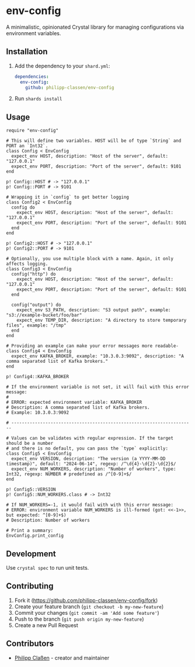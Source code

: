 # env-config

A minimalistic, opinionated Crystal library for managing configurations via environment variables.

## Installation

1. Add the dependency to your `shard.yml`:

   ```yaml
   dependencies:
     env-config:
       github: philipp-classen/env-config
   ```

2. Run `shards install`

## Usage

```crystal
require "env-config"

# This will define two variables. HOST will be of type `String` and PORT an `Int32`.
class Config < EnvConfig
  expect_env HOST, description: "Host of the server", default: "127.0.0.1"
  expect_env PORT, description: "Port of the server", default: 9101
end

p! Config::HOST # -> "127.0.0.1"
p! Config::PORT # -> 9101

# Wrapping it in `config` to get better logging
class Config2 < EnvConfig
  config do
    expect_env HOST, description: "Host of the server", default: "127.0.0.1"
    expect_env PORT, description: "Port of the server", default: 9101
  end
end

p! Config2::HOST # -> "127.0.0.1"
p! Config2::PORT # -> 9101

# Optionally, you use multiple block with a name. Again, it only affects logging.
class Config3 < EnvConfig
  config("http") do
    expect_env HOST, description: "Host of the server", default: "127.0.0.1"
    expect_env PORT, description: "Port of the server", default: 9101
  end

  config("output") do
    expect_env S3_PATH, description: "S3 output path", example: "s3://example-bucket/foo/bar"
    expect_env TEMP_DIR, description: "A directory to store temporary files", example: "/tmp"
  end
end

# Providing an example can make your error messages more readable-
class Config4 < EnvConfig
  expect_env KAFKA_BROKER, example: "10.3.0.3:9092", description: "A comma separated list of Kafka brokers."
end

p! Config4::KAFKA_BROKER

# If the environment variable is not set, it will fail with this error message:
#
# ERROR: expected environment variable: KAFKA_BROKER
# Description: A comma separated list of Kafka brokers.
# Example: 10.3.0.3:9092

# ----------------------------------------------------------------------

# Values can be validates with regular expression. If the target should be a number
# and there is no default, you can pass the `type` explicitly:
class Config5 < EnvConfig
  expect_env VERSION, description: "The version (a YYYY-MM-DD timestamp)", default: "2024-06-14", regexp: /^\d{4}-\d{2}-\d{2}$/
  expect_env NUM_WORKERS, description: "Number of workers", type: Int32, regexp: NUMBER # predefined as /^[0-9]+$/
end

p! Config5::VERSION
p! Config5::NUM_WORKERS.class # -> Int32

# If NUM_WORKERS=-1, it would fail with with this error message:
# ERROR: environment variable NUM_WORKERS is ill-formed (got: <<-1>>, but expected: ^[0-9]+$)
# Description: Number of workers

# Print a summary:
EnvConfig.print_config
```

## Development

Use `crystal spec` to run unit tests.

## Contributing

1. Fork it (<https://github.com/philipp-classen/env-config/fork>)
2. Create your feature branch (`git checkout -b my-new-feature`)
3. Commit your changes (`git commit -am 'Add some feature'`)
4. Push to the branch (`git push origin my-new-feature`)
5. Create a new Pull Request

## Contributors

- [Philipp Claßen](https://github.com/philipp-classen) - creator and maintainer
